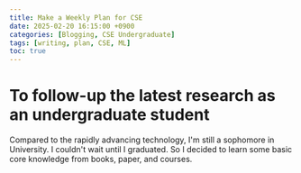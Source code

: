 ```yaml
---
title: Make a Weekly Plan for CSE
date: 2025-02-20 16:15:00 +0900
categories: [Blogging, CSE Undergraduate]
tags: [writing, plan, CSE, ML]
toc: true
---
```


# To follow-up the latest research as an undergraduate student
Compared to the rapidly advancing technology, I'm still a sophomore in University. I couldn't wait until I graduated.
So I decided to learn some basic core knowledge from books, paper, and courses.

